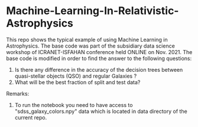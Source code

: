 # Machine-Learning-In-Relativistic-Astrophysics

This repo shows the typical example of using Machine Learning in Astrophysics. The base code was part of the subsidiary data science workshop of ICRANET-ISFAHAN conference held ONLINE on Nov. 2021. The base code is modified in order to find the answer to the following questions: 
1. Is there any difference in the accuracy of the decision trees between quasi-stellar objects (QSO) and regular Galaxies ? 
2. What will be the best fraction of split and test data? 

Remarks:
1. To run the notebook you need to have access to "sdss_galaxy_colors.npy" data which is located in data directory of the current repo. 
